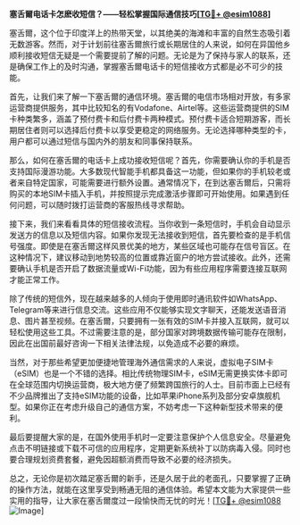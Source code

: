 **塞舌爾电话卡怎麽收短信？——轻松掌握国际通信技巧[[TG💪+ @esim1088](https://t.me/s/esim1088)]**

塞舌爾，这个位于印度洋上的热带天堂，以其绝美的海滩和丰富的自然生态吸引着无数游客。然而，对于计划前往塞舌爾旅行或长期居住的人来说，如何在异国他乡顺利接收短信无疑是一个需要提前了解的问题。无论是为了保持与家人的联系，还是确保工作上的及时沟通，掌握塞舌爾电话卡的短信接收方式都是必不可少的技能。

首先，让我们来了解一下塞舌爾的通信环境。塞舌爾的电信市场相对开放，有多家运营商提供服务，其中比较知名的有Vodafone、Airtel等。这些运营商提供的SIM卡种类繁多，涵盖了预付费卡和后付费卡两种模式。预付费卡适合短期游客，而长期居住者则可以选择后付费卡以享受更稳定的网络服务。无论选择哪种类型的卡，用户都可以通过短信与国内外的朋友和同事保持联系。

那么，如何在塞舌爾的电话卡上成功接收短信呢？首先，你需要确认你的手机是否支持国际漫游功能。大多数现代智能手机都具备这一功能，但如果你的手机较老或者来自特定国家，可能需要进行额外设置。通常情况下，在到达塞舌爾后，只需将购买的本地SIM卡插入手机，并按照提示完成激活步骤即可开始使用。如果遇到任何问题，可以随时拨打运营商的客服热线寻求帮助。

接下来，我们来看看具体的短信接收流程。当你收到一条短信时，手机会自动显示发送方的信息以及短信内容。如果你发现无法接收到短信，首先要检查的是手机信号强度。即使是在塞舌爾这样风景优美的地方，某些区域也可能存在信号盲区。在这种情况下，建议移动到地势较高的位置或靠近窗户的地方尝试接收。此外，还需要确认手机是否开启了数据流量或Wi-Fi功能，因为有些应用程序需要连接互联网才能正常工作。

除了传统的短信外，现在越来越多的人倾向于使用即时通讯软件如WhatsApp、Telegram等来进行信息交流。这些应用不仅能够实现文字聊天，还能发送语音消息、图片甚至视频。在塞舌爾，只要拥有一张有效的SIM卡并接入互联网，就可以轻松使用这些工具。不过需要注意的是，部分国家对跨境数据传输可能存在限制，因此在出国前最好咨询一下相关法律法规，以免造成不必要的麻烦。

当然，对于那些希望更加便捷地管理海外通信需求的人来说，虚拟电子SIM卡（eSIM）也是一个不错的选择。相比传统物理SIM卡，eSIM无需更换实体卡即可在全球范围内切换运营商，极大地方便了频繁跨国旅行的人士。目前市面上已经有不少品牌推出了支持eSIM功能的设备，比如苹果iPhone系列及部分安卓旗舰机型。如果你正在考虑升级自己的通信方案，不妨考虑一下这种新型技术带来的便利。

最后要提醒大家的是，在国外使用手机时一定要注意保护个人信息安全。尽量避免点击不明链接或下载不可信的应用程序，定期更新系统补丁以防病毒入侵。同时也要合理规划资费套餐，避免因超额消费而导致不必要的经济损失。

总之，无论你是初次踏足塞舌爾的新手，还是久居于此的老面孔，只要掌握了正确的操作方法，就能在这里享受到畅通无阻的通信体验。希望本文能为大家提供一些实用的指导，让大家在塞舌爾度过一段愉快而无忧的时光！[[TG💪+ @esim1088](https://t.me/s/esim1088) ![Image](https://i.postimg.cc/4NQfJmqS/Snipaste-2025-05-13-00-14-12.png)]